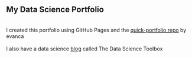 ## My Data Science Portfolio

<br>I created this portfolio using GitHub Pages and the [quick-portfolio repo](https://github.com/evanca/quick-portfolio) by evanca<br>
<br>
I also have a data science [blog](https://thedstoolbox.wixsite.com/thedstoolbox) called The Data Science Toolbox  <br>
